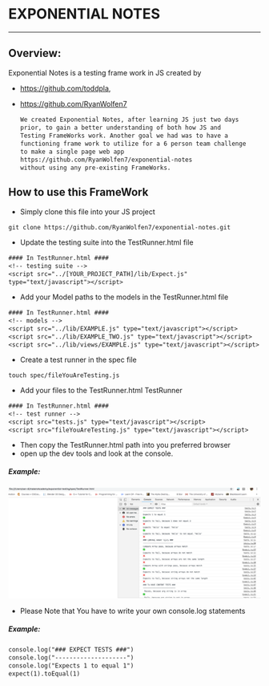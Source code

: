 # EXPONENTIAL NOTES
________
## Overview:
Exponential Notes is a testing frame work in JS created by
* https://github.com/toddpla,
* https://github.com/RyanWolfen7

      We created Exponential Notes, after learning JS just two days
      prior, to gain a better understanding of both how JS and
      Testing FrameWorks work. Another goal we had was to have a
      functioning frame work to utilize for a 6 person team challenge
      to make a single page web app
      https://github.com/RyanWolfen7/exponential-notes
      without using any pre-existing FrameWorks.

## How to use this FrameWork
* Simply clone this file into your JS project
`````
git clone https://github.com/RyanWolfen7/exponential-notes.git
`````
* Update the testing suite into the TestRunner.html file
`````
#### In TestRunner.html ####
<!-- testing suite -->
<script src="../[YOUR_PROJECT_PATH]/lib/Expect.js" type="text/javascript"></script>
`````
* Add your Model paths to the models in the TestRunner.html file
``````
#### In TestRunner.html ####
<!-- models -->
<script src="../lib/EXAMPLE.js" type="text/javascript"></script>
<script src="../lib/EXAMPLE_TWO.js" type="text/javascript"></script>
<script src="../lib/views/EXAMPLE.js" type="text/javascript"></script>
``````
* Create a test runner in the spec file
`````
touch spec/fileYouAreTesting.js
`````
* Add your files to the TestRunner.html TestRunner
``````
#### In TestRunner.html ####
<!-- test runner -->
<script src="tests.js" type="text/javascript"></script>
<script src="fileYouAreTesting.js" type="text/javascript"></script>
``````
* Then copy the TestRunner.html path into you preferred browser
* open up the dev tools and look at the console.
##### Example:
  ![Alt text](resources/pictures/ExponentialNotes_Example.png "Example")
* Please Note that You have to write your own console.log statements
##### Example:
`````
console.log("### EXPECT TESTS ###")
console.log("--------------------")
console.log("Expects 1 to equal 1")
expect(1).toEqual(1)
`````
